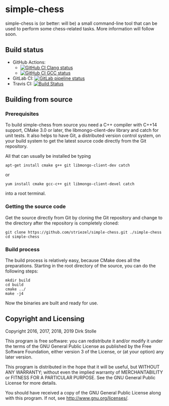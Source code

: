 # simple-chess

simple-chess is (or better: will be) a small command-line tool that can be used
to perform some chess-related tasks. More information will follow soon.

## Build status

* GitHub Actions:
  * [![GitHub CI Clang status](https://github.com/striezel/simple-chess/workflows/GitHub%20CI%20with%20Clang%208,%209,%2010/badge.svg)](https://github.com/striezel/simple-chess/actions)
  * [![GitHub CI GCC status](https://github.com/striezel/simple-chess/workflows/GitHub%20CI%20with%20GCC%208,%209,%2010/badge.svg)](https://github.com/striezel/simple-chess/actions)
* GitLab CI:
[![GitLab pipeline status](https://gitlab.com/striezel/simple-chess/badges/master/pipeline.svg)](https://gitlab.com/striezel/simple-chess/-/pipelines)
* Travis CI:
[![Build Status](https://travis-ci.org/striezel/simple-chess.svg?branch=master)](https://travis-ci.org/striezel/simple-chess)

## Building from source

### Prerequisites

To build simple-chess from source you need a C++ compiler with C++14 support,
CMake 3.0 or later, the libmongo-client-dev library and catch for unit tests.
It also helps to have Git, a distributed version control system, on your build
system to get the latest source code directly from the Git repository.

All that can usually be installed be typing

    apt-get install cmake g++ git libmongo-client-dev catch

or

    yum install cmake gcc-c++ git libmongo-client-devel catch

into a root terminal.

### Getting the source code

Get the source directly from Git by cloning the Git repository and change to
the directory after the repository is completely cloned:

    git clone https://github.com/striezel/simple-chess.git ./simple-chess
    cd simple-chess

### Build process

The build process is relatively easy, because CMake does all the preparations.
Starting in the root directory of the source, you can do the following steps:

    mkdir build
    cd build
    cmake ../
    make -j4

Now the binaries are built and ready for use.

## Copyright and Licensing

Copyright 2016, 2017, 2018, 2019  Dirk Stolle

This program is free software: you can redistribute it and/or modify
it under the terms of the GNU General Public License as published by
the Free Software Foundation, either version 3 of the License, or
(at your option) any later version.

This program is distributed in the hope that it will be useful,
but WITHOUT ANY WARRANTY; without even the implied warranty of
MERCHANTABILITY or FITNESS FOR A PARTICULAR PURPOSE.  See the
GNU General Public License for more details.

You should have received a copy of the GNU General Public License
along with this program.  If not, see <http://www.gnu.org/licenses/>.
